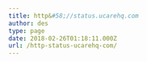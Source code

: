 ```yaml
---
title: http&#58;//status.ucarehq.com
author: des
type: page
date: 2018-02-26T01:18:11.000Z
url: /http-status-ucarehq-com/
---
```


